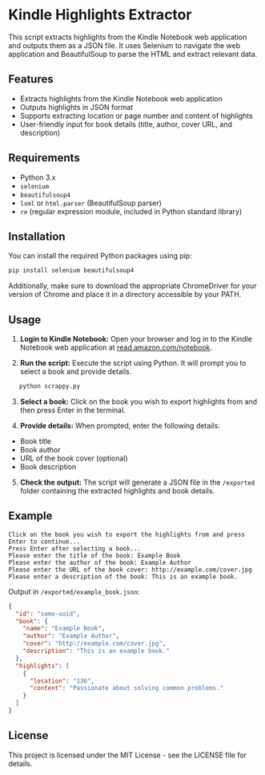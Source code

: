 # Kindle Highlights Extractor

This script extracts highlights from the Kindle Notebook web application and outputs them as a JSON file. It uses Selenium to navigate the web application and BeautifulSoup to parse the HTML and extract relevant data.

## Features

- Extracts highlights from the Kindle Notebook web application
- Outputs highlights in JSON format
- Supports extracting location or page number and content of highlights
- User-friendly input for book details (title, author, cover URL, and description)

## Requirements

- Python 3.x
- `selenium`
- `beautifulsoup4`
- `lxml` or `html.parser` (BeautifulSoup parser)
- `re` (regular expression module, included in Python standard library)

## Installation

You can install the required Python packages using pip:

```bash
pip install selenium beautifulsoup4
```

Additionally, make sure to download the appropriate ChromeDriver for your version of Chrome and place it in a directory accessible by your PATH.

## Usage

1. **Login to Kindle Notebook:** Open your browser and log in to the Kindle Notebook web application at [read.amazon.com/notebook](https://read.amazon.com/notebook).

2. **Run the script:** Execute the script using Python. It will prompt you to select a book and provide details.
```bash
   python scrappy.py
```

3. **Select a book:** Click on the book you wish to export highlights from and then press Enter in the terminal.

4. **Provide details:** When prompted, enter the following details:
- Book title
- Book author
- URL of the book cover (optional)
- Book description

5. **Check the output:** The script will generate a JSON file in the `/exported` folder containing the extracted highlights and book details.

## Example
```plaintext
Click on the book you wish to export the highlights from and press Enter to continue...
Press Enter after selecting a book...
Please enter the title of the book: Example Book
Please enter the author of the book: Example Author
Please enter the URL of the book cover: http://example.com/cover.jpg
Please enter a description of the book: This is an example book.
```

Output in `/exported/example_book.json`:
```json
{
  "id": "some-uuid",
  "book": {
    "name": "Example Book",
    "author": "Example Author",
    "cover": "http://example.com/cover.jpg",
    "description": "This is an example book."
  },
  "highlights": [
    {
      "location": "136",
      "content": "Passionate about solving common problems."
    }
  ]
}
```

## License
This project is licensed under the MIT License - see the LICENSE file for details.

